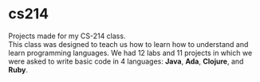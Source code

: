 # cs214

Projects made for my CS-214 class.  <br/>
This class was designed to teach us how to learn how to understand and learn programming languages.  We had 12 labs and 11 projects in which we were asked to write basic code in 4 languages: **Java**, **Ada**, **Clojure**, and **Ruby**.  
